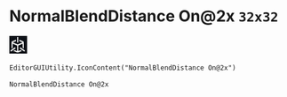 # NormalBlendDistance On@2x `32x32`
<img src="/img/NormalBlendDistance%20On@2x.png" width=32 height=32>

``` CSharp
EditorGUIUtility.IconContent("NormalBlendDistance On@2x")
```
```
NormalBlendDistance On@2x
```
